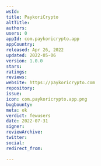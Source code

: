 ```yaml
---
wsId: 
title: PaykoriCrypto
altTitle: 
authors: 
users: 0
appId: com.paykoricrypto.app
appCountry: 
released: Apr 26, 2022
updated: 2022-05-06
version: 1.0.0
stars: 
ratings: 
reviews: 
website: https://paykoricrypto.com
repository: 
issue: 
icon: com.paykoricrypto.app.png
bugbounty: 
meta: ok
verdict: fewusers
date: 2022-07-31
signer: 
reviewArchive: 
twitter: 
social: 
redirect_from: 

---
```


